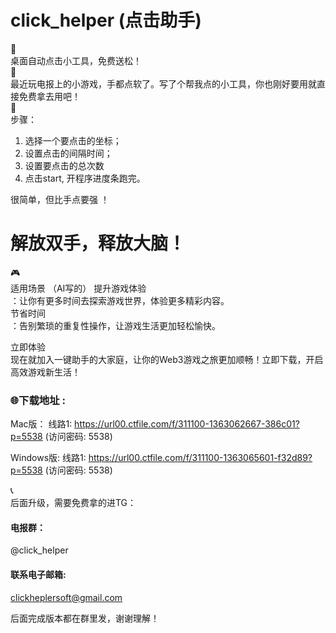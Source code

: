 # click_helper (点击助手)

🌟  
桌面自动点击小工具，免费送松！  
🌟  
最近玩电报上的小游戏，手都点软了。写了个帮我点的小工具，你也刚好要用就直接免费拿去用吧！  
🔧  
步骤：  
1. 选择一个要点击的坐标；  
2. 设置点击的间隔时间；  
3. 设置要点击的总次数  
4. 点击start, 开程序进度条跑完。

很简单，但比手点要强 ！  
# 解放双手，释放大脑！ 

🎮   
适用场景  （AI写的）
提升游戏体验  
：让你有更多时间去探索游戏世界，体验更多精彩内容。  
节省时间  
：告别繁琐的重复性操作，让游戏生活更加轻松愉快。  
  
立即体验   
现在就加入一键助手的大家庭，让你的Web3游戏之旅更加顺畅！立即下载，开启高效游戏新生活！  

### 🌐下载地址 : 

Mac版：
线路1: https://url00.ctfile.com/f/311100-1363062667-386c01?p=5538 (访问密码: 5538)  
  
Windows版: 
线路1: https://url00.ctfile.com/f/311100-1363065601-f32d89?p=5538 (访问密码: 5538)  
  
 📞   
后面升级，需要免费拿的进TG：  
#### 电报群： 
@click_helper  

#### 联系电子邮箱:  
clickheplersoft@gmail.com

后面完成版本都在群里发，谢谢理解！  
